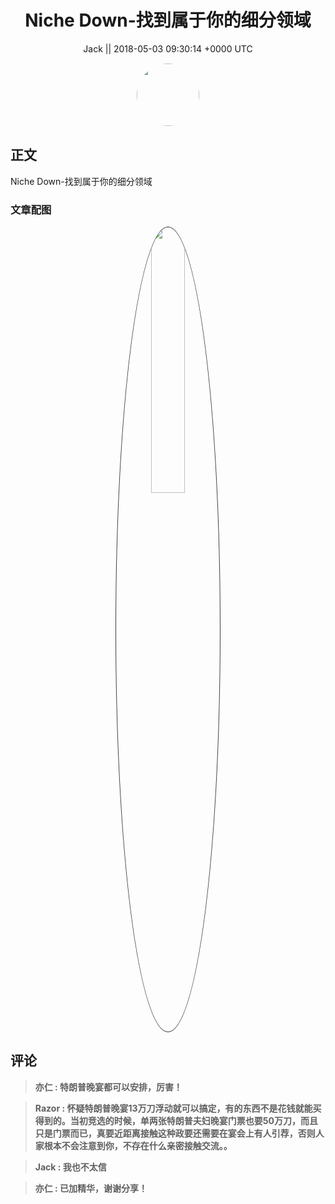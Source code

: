 <h1 align="center">Niche Down-找到属于你的细分领域</h1>




<p align="center">
    <a>Jack || 2018-05-03 09:30:14 &#43;0000 UTC</a>
</p>

<div align="center">
    <img src="https://images.zsxq.com/Ft0SZEpuxSW9ME9yrD-C6gGTRHII?e=1590940799&amp;token=kIxbL07-8jAj8w1n4s9zv64FuZZNEATmlU_Vm6zD:GFj_eFMNOKfTMyjFHHMbEd2qln4=" width="100" height="100" style="border:1px solid;border-radius:50%; color:#ffffff"/>
</div>




## 正文

<div>
Niche Down-找到属于你的细分领域
</div>

### 文章配图

<div class="image" align="center">

<img src="https://images.zsxq.com/lry1sv8Ni51Wb9JvNBwGOGIMf2GG?imageMogr2/auto-orient/thumbnail/800x/format/jpg/blur/1x0/quality/75&amp;e=1590940799&amp;token=kIxbL07-8jAj8w1n4s9zv64FuZZNEATmlU_Vm6zD:B8St1AmO2ZRyjHKIbQlHK2yfPg8=" width="33%" height="33%" style="border:1px solid;border-radius:50%; color:#3c3f41"/>

</div>


## 评论

<div align="left">
<div>

<blockquote >
<span> <strong>亦仁 : 特朗普晚宴都可以安排，厉害！ </strong></span>
</blockquote>

<blockquote >
<span> <strong>Razor : 怀疑特朗普晚宴13万刀浮动就可以搞定，有的东西不是花钱就能买得到的。当初竞选的时候，单两张特朗普夫妇晚宴门票也要50万刀，而且只是门票而已，真要近距离接触这种政要还需要在宴会上有人引荐，否则人家根本不会注意到你，不存在什么亲密接触交流。。 </strong></span>
</blockquote>

<blockquote >
<span> <strong>Jack : 我也不太信 </strong></span>
</blockquote>

<blockquote >
<span> <strong>亦仁 : 已加精华，谢谢分享！ </strong></span>
</blockquote>

</div>
</div>